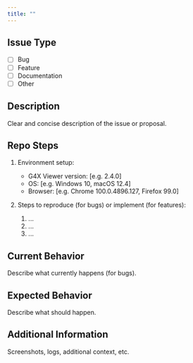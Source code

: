 ```yaml
---
title: ""
---
```


## Issue Type

- [ ] Bug
- [ ] Feature
- [ ] Documentation
- [ ] Other

## Description

Clear and concise description of the issue or proposal.

## Repo Steps

1. Environment setup:

   - G4X Viewer version: [e.g. 2.4.0]
   - OS: [e.g. Windows 10, macOS 12.4]
   - Browser: [e.g. Chrome 100.0.4896.127, Firefox 99.0]

2. Steps to reproduce (for bugs) or implement (for features):
   1. ...
   2. ...
   3. ...

## Current Behavior

Describe what currently happens (for bugs).

## Expected Behavior

Describe what should happen.

## Additional Information

Screenshots, logs, additional context, etc.
